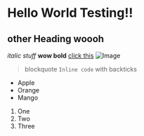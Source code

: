 # Hello World Testing!!
## other Heading woooh
*italic stuff*
**wow bold**
[click this](https://www.wikihow.com/Order-a-Subway-Sandwich)
![Image](https://media.npr.org/assets/img/2021/08/11/gettyimages-1279899488_wide-f3860ceb0ef19643c335cb34df3fa1de166e2761-s1100-c50.jpg)
> blockquote 
 `Inline code` with backticks
* Apple
* Orange
* Mango

1. One
2. Two
3. Three

